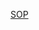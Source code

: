 [SOP](https://docs.google.com/document/d/15eCRoBCmjRKcxbmXHqu45HdOsdNM-61gsRYTsHCi88A/edit?usp=sharing)
